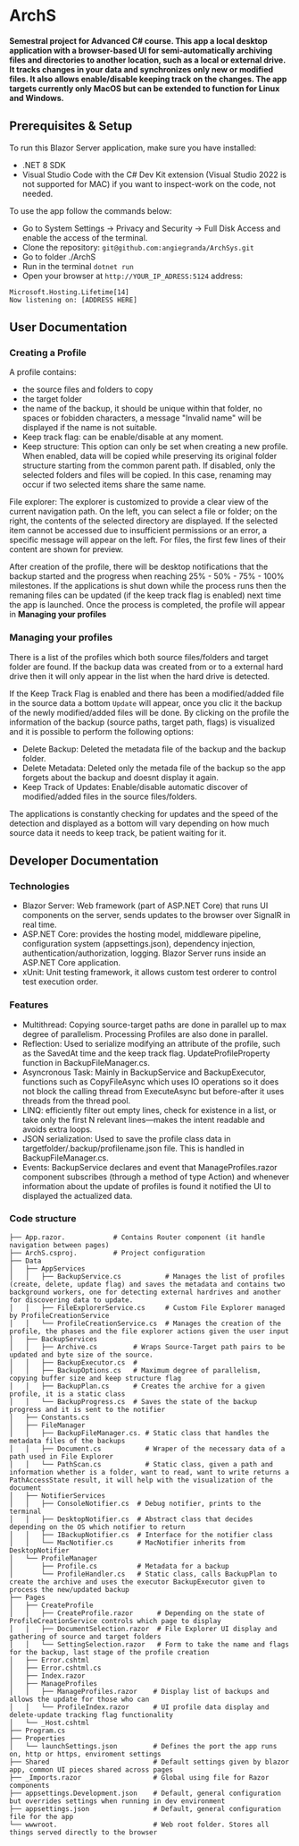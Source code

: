 # ArchS 

#### Semestral project for Advanced C# course. This app a local desktop application with a browser-based UI for semi-automatically archiving files and directories to another location, such as a local or external drive. It tracks changes in your data and synchronizes only new or modified files. It also allows enable/disable keeping track on the changes. The app targets currently only MacOS but can be extended to function for Linux and Windows.

## Prerequisites & Setup

To run this Blazor Server application, make sure you have installed:  
- .NET 8 SDK 
- Visual Studio Code with the C# Dev Kit extension (Visual Studio 2022 is not supported for MAC) if you want to inspect-work on the code, not needed.  

To use the app follow the commands below:  
- Go to System Settings -> Privacy and Security -> Full Disk Access and enable the access of the terminal.
- Clone the repository: `git@github.com:angiegranda/ArchSys.git`
- Go to folder ./ArchS 
- Run in the terminal `dotnet run`
- Open your browser at `http://YOUR_IP_ADRESS:5124` address:
```
Microsoft.Hosting.Lifetime[14] 
Now listening on: [ADDRESS HERE]
```

## User Documentation

### Creating a Profile

A profile contains: 
- the source files and folders to copy 
- the target folder 
- the name of the backup, it should be unique within that folder, no spaces or fobidden characters, a message "Invalid name" will be displayed if the name is not suitable.  
- Keep track flag: can be enable/disable at any moment.  
- Keep structure: This option can only be set when creating a new profile. When enabled, data will be copied while preserving its original folder structure starting from the common parent path. If disabled, only the selected folders and files will be copied. In this case, renaming may occur if two selected items share the same name.

File explorer: The explorer is customized to provide a clear view of the current navigation path. On the left, you can select a file or folder; on the right, the contents of the selected directory are displayed. If the selected item cannot be accessed due to insufficient permissions or an error, a specific message will appear on the left. For files, the first few lines of their content are shown for preview.

After creation of the profile, there will be desktop notifications that the backup started and the progress when reaching 25% - 50% - 75% - 100% milestones. If the applications is shut down while the process runs then the remaning files can be updated (if the keep track flag is enabled) next time the app is launched. Once the process is completed, the profile will appear in **Managing your profiles**

### Managing your profiles 

There is a list of the profiles which both source files/folders and target folder are found. If the backup data was created from or to a external hard drive then it will only appear in the list when the hard drive is detected. 

If the Keep Track Flag is enabled and there has been a modified/added file in the source data a bottom `Update` will appear, once you clic it the backup of the newly modified/added files will be done. By clicking on the profile the information of the backup (source paths, target path, flags) is visualized and it is possible to perform the following options:   
-   Delete Backup:  Deleted the metadata file of the backup and the backup folder.
-   Delete Metadata: Deleted only the metada file of the backup so the app forgets about the backup and doesnt display it again.
-   Keep Track of Updates: Enable/disable automatic discover of modified/added files in the source files/folders.

The applications is constantly checking for updates and the speed of the detection and displayed as a bottom will vary depending on how much source data it needs to keep track, be patient waiting for it. 

## Developer Documentation 

### Technologies

-   Blazor Server: Web framework (part of ASP.NET Core) that runs UI components on the server, sends updates to the browser over SignalR in real time.  
-   ASP.NET Core: provides the hosting model, middleware pipeline, configuration system (appsettings.json), dependency injection, authentication/authorization, logging. Blazor Server runs inside an ASP.NET Core application.
-   xUnit: Unit testing framework, it allows custom test orderer to control test execution order.

### Features

- Multithread: Copying source-target paths are done in parallel up to max degree of parallelism. Processing Profiles are also done in parallel.   
- Reflection: Used to serialize modifying an attribute of the profile, such as the SavedAt time and the keep track flag.
UpdateProfileProperty function in BackupFileManager.cs. 
- Asyncronous Task: Mainly in BackupService and BackupExecutor, functions such as CopyFileAsync which uses IO operations 
so it does not block the calling thread from ExecuteAsync but before-after it uses threads from the thread pool.   
- LINQ: efficiently filter out empty lines, check for existence in a list, or take only the first N relevant lines—makes the intent readable and avoids extra loops.
- JSON serialization: Used to save the profile class data in targetfolder/.backup/profilename.json file. This is handled in BackupFileManager.cs. 
- Events: BackupService declares and event that ManageProfiles.razor component subscribes (through a method of type Action) and whenever information about the update of profiles is found it notified the UI to displayed the actualized data.   

### Code structure
```
├── App.razor.            # Contains Router component (it handle navigation between pages)
├── ArchS.csproj.         # Project configuration
├── Data
│   ├── AppServices
│   │   ├── BackupService.cs           # Manages the list of profiles (create, delete, update flag) and saves the metadata and contains two background workers, one for detecting external hardrives and another for discovering data to update.
│   │   ├── FileExplorerService.cs     # Custom File Explorer managed by ProfileCreationService 
│   │   └── ProfileCreationService.cs  # Manages the creation of the profile, the phases and the file explorer actions given the user input
│   ├── BackupServices         
│   │   ├── Archive.cs         # Wraps Source-Target path pairs to be updated and byte size of the source.
│   │   ├── BackupExecutor.cs  # 
│   │   ├── BackupOptions.cs   # Maximum degree of parallelism, copying buffer size and keep structure flag
│   │   ├── BackupPlan.cs      # Creates the archive for a given profile, it is a static class
│   │   └── BackupProgress.cs  # Saves the state of the backup progress and it is sent to the notifier
│   ├── Constants.cs              
│   ├── FileManager 
│   │   ├── BackupFileManager.cs. # Static class that handles the metadata files of the backups
│   │   ├── Document.cs           # Wraper of the necessary data of a path used in File Explorer
│   │   └── PathScan.cs           # Static class, given a path and information whether is a folder, want to read, want to write returns a PathAccessState result, it will help with the visualization of the document
│   ├── NotifierServices
│   │   ├── ConsoleNotifier.cs  # Debug notifier, prints to the terminal 
│   │   ├── DesktopNotifier.cs  # Abstract class that decides depending on the OS which notifier to return
│   │   ├── IBackupNotifier.cs  # Interface for the notifier class
│   │   └── MacNotifier.cs      # MacNotifier inherits from DesktopNotifier
│   └── ProfileManager
│       ├── Profile.cs          # Metadata for a backup 
│       └── ProfileHandler.cs   # Static class, calls BackupPlan to create the archive and uses the executor BackupExecutor given to process the new/updated backup 
├── Pages
│   ├── CreateProfile
│   │   ├── CreateProfile.razor      # Depending on the state of ProfileCreationService controls which page to display
│   │   ├── DocumentSelection.razor  # File Explorer UI display and gathering of source and target folders
│   │   └── SettingSelection.razor   # Form to take the name and flags for the backup, last stage of the profile creation
│   ├── Error.cshtml   
│   ├── Error.cshtml.cs
│   ├── Index.razor
│   ├── ManageProfiles
│   │   ├── ManageProfiles.razor    # Display list of backups and allows the update for those who can 
│   │   └── ProfileIndex.razor      # UI profile data display and delete-update tracking flag functionality
│   └── _Host.cshtml
├── Program.cs
├── Properties
│   └── launchSettings.json         # Defines the port the app runs on, http or https, enviroment settings
├── Shared                          # Default settings given by blazor app, common UI pieces shared across pages
├── _Imports.razor                  # Global using file for Razor components
├── appsettings.Development.json    # Default, general configuration but overrides settings when running in dev environment
├── appsettings.json                # Default, general configuration file for the app
└── wwwroot.                        # Web root folder. Stores all things served directly to the browser
```

